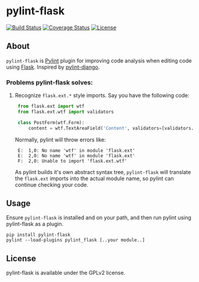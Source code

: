pylint-flask
===============

[![Build Status](https://travis-ci.org/jschaf/pylint-flask.svg?branch=master)](https://travis-ci.org/jschaf/pylint-flask) [![Coverage Status](https://coveralls.io/repos/jschaf/pylint-flask/badge.svg)](https://coveralls.io/r/jschaf/pylint-flask) [![License](https://img.shields.io/badge/license-GPLv2%20License-blue.svg)](https://www.gnu.org/licenses/old-licenses/gpl-2.0.en.html)

## About

`pylint-flask` is [Pylint](http://pylint.org) plugin for improving code
analysis when editing code using [Flask](http://flask.pocoo.org/).
Inspired by [pylint-django](https://github.com/landscapeio/pylint-django).

### Problems pylint-flask solves:

1. Recognize `flask.ext.*` style imports.  Say you have the following code:

   ```python
    from flask.ext import wtf
    from flask.ext.wtf import validators

    class PostForm(wtf.Form):
        content = wtf.TextAreaField('Content', validators=[validators.Required()])
   ```

   Normally, pylint will throw errors like:

   ```
    E:  1,0: No name 'wtf' in module 'flask.ext'
    E:  2,0: No name 'wtf' in module 'flask.ext'
    F:  2,0: Unable to import 'flask.ext.wtf'
   ```

   As pylint builds it's own abstract syntax tree, `pylint-flask` will translate
   the `flask.ext` imports into the actual module name, so pylint can continue
   checking your code.
   

## Usage

Ensure `pylint-flask` is installed and on your path, and then run pylint using
pylint-flask as a plugin.

```
pip install pylint-flask
pylint --load-plugins pylint_flask [..your module..]
```

## License

pylint-flask is available under the GPLv2 license.